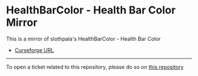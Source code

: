 # HealthBarColor - Health Bar Color Mirror

This is a mirror of slothpala's HealthBarColor - Health Bar Color

- [Curseforge URL](https://www.curseforge.com/wow/addons/healthbarcolor)

----

To open a ticket related to this repository, please do so on [this repository](https://github.com/curseforge-mirror/.github)